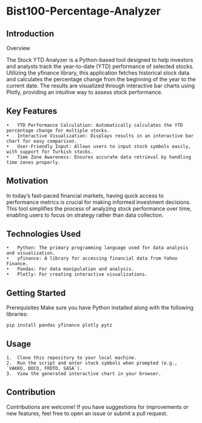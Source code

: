 # Bist100-Percentage-Analyzer

## Introduction

Overview

The Stock YTD Analyzer is a Python-based tool designed to help investors and analysts track the year-to-date (YTD) performance of selected stocks. Utilizing the yfinance library, this application fetches historical stock data and calculates the percentage change from the beginning of the year to the current date. The results are visualized through interactive bar charts using Plotly, providing an intuitive way to assess stock performance.

## Key Features
	•	YTD Performance Calculation: Automatically calculates the YTD percentage change for multiple stocks.
	•	Interactive Visualization: Displays results in an interactive bar chart for easy comparison.
	•	User-Friendly Input: Allows users to input stock symbols easily, with support for Turkish stocks.
	•	Time Zone Awareness: Ensures accurate data retrieval by handling time zones properly.
## Motivation
In today’s fast-paced financial markets, having quick access to performance metrics is crucial for making informed investment decisions. This tool simplifies the process of analyzing stock performance over time, enabling users to focus on strategy rather than 
data collection.
## Technologies Used
	•	Python: The primary programming language used for data analysis and visualization.
	•	yfinance: A library for accessing financial data from Yahoo Finance.
	•	Pandas: For data manipulation and analysis.
	•	Plotly: For creating interactive visualizations.
## Getting Started
Prerequisites
Make sure you have Python installed along with the following libraries:
```
pip install pandas yfinance plotly pytz
```
## Usage
	1.	Clone this repository to your local machine.
	2.	Run the script and enter stock symbols when prompted (e.g., `VAKKO, DOCO, FROTO, SASA`).
	3.	View the generated interactive chart in your browser.
## Contribution
Contributions are welcome! If you have suggestions for improvements or new features, feel free to open an issue or submit a pull request.

